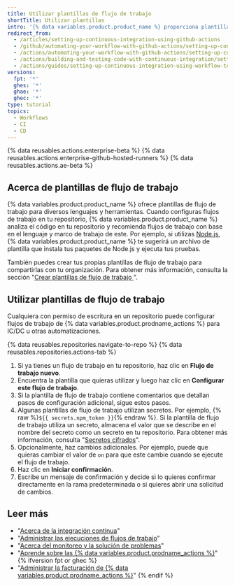 ```yaml
---
title: Utilizar plantillas de flujo de trabajo
shortTitle: Utilizar plantillas
intro: '{% data variables.product.product_name %} proporciona plantillas de flujo de trabajo para varios lenguajes y herramientas.'
redirect_from:
  - /articles/setting-up-continuous-integration-using-github-actions
  - /github/automating-your-workflow-with-github-actions/setting-up-continuous-integration-using-github-actions
  - /actions/automating-your-workflow-with-github-actions/setting-up-continuous-integration-using-github-actions
  - /actions/building-and-testing-code-with-continuous-integration/setting-up-continuous-integration-using-github-actions
  - /actions/guides/setting-up-continuous-integration-using-workflow-templates
versions:
  fpt: '*'
  ghes: '*'
  ghae: '*'
  ghec: '*'
type: tutorial
topics:
  - Workflows
  - CI
  - CD
---
```


{% data reusables.actions.enterprise-beta %}
{% data reusables.actions.enterprise-github-hosted-runners %}
{% data reusables.actions.ae-beta %}

## Acerca de plantillas de flujo de trabajo

{% data variables.product.product_name %} ofrece plantillas de flujo de trabajo para diversos lenguajes y herramientas. Cuando configuras flujos de trabajo en tu repositorio, {% data variables.product.product_name %} analiza el código en tu repositorio y recomienda flujos de trabajo con base en el lenguaje y marco de trabajo de este. Por ejemplo, si utilizas [Node.js](https://nodejs.org/en/), {% data variables.product.product_name %} te sugerirá un archivo de plantilla que instala tus paquetes de Node.js y ejecuta tus pruebas.

También puedes crear tus propias plantillas de flujo de trabajo para compartirlas con tu organización. Para obtener más información, consulta la sección "[Crear plantillas de flujo de trabajo ](/actions/learn-github-actions/creating-workflow-templates)".

## Utilizar plantillas de flujo de trabajo

Cualquiera con permiso de escritura en un repositorio puede configurar flujos de trabajo de {% data variables.product.prodname_actions %} para IC/DC u otras automatizaciones.

{% data reusables.repositories.navigate-to-repo %}
{% data reusables.repositories.actions-tab %}
1. Si ya tienes un flujo de trabajo en tu repositorio, haz clic en **Flujo de trabajo nuevo**.
1. Encuentra la plantilla que quieras utilizar y luego haz clic en **Configurar este flujo de trabajo**.
1. Si la plantilla de flujo de trabajo contiene comentarios que detallan pasos de configuración adicional, sigue estos pasos.
1. Algunas plantillas de flujo de trabajo utilizan secretos. Por ejemplo, {% raw %}`${{ secrets.npm_token }}`{% endraw %}. Si la plantilla de flujo de trabajo utiliza un secreto, almacena el valor que se describe en el nombre del secreto como un secreto en tu repositorio. Para obtener más información, consulta "[Secretos cifrados](/actions/reference/encrypted-secrets)".
1. Opcionalmente, haz cambios adicionales. Por ejemplo, puede que quieras cambiar el valor de `on` para que este cambie cuando se ejecute el flujo de trabajo.
1. Haz clic en **Iniciar confirmación**.
1. Escribe un mensaje de confirmación y decide si lo quieres confirmar directamente en la rama predeterminada o si quieres abrir una solicitud de cambios.

## Leer más

- "[Acerca de la integración continua](/articles/about-continuous-integration)"
- "[Administrar las ejecuciones de flujos de trabajo](/actions/managing-workflow-runs)"
- "[Acerca del monitoreo y la solución de problemas](/actions/monitoring-and-troubleshooting-workflows/about-monitoring-and-troubleshooting)"
- "[Aprende sobre las {% data variables.product.prodname_actions %}](/actions/learn-github-actions)"
{% ifversion fpt or ghec %}
- "[Administrar la facturación de {% data variables.product.prodname_actions %}](/billing/managing-billing-for-github-actions)"
{% endif %}
